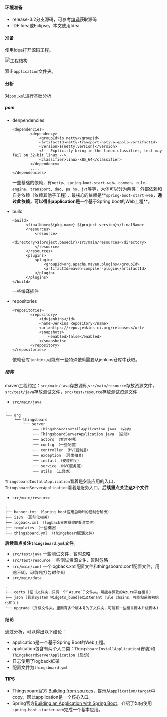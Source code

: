 #### 环境准备

- release-3.2分支源码，可参考[编译](编译.md)获取源码
- IDE Idea或Eclipse，本文使用Idea



#### 准备

使用Idea打开源码工程。

![工程结构](../../image/工程结构.png)

双击`application`文件夹。

#### 分析
对`pom.xml`进行基础分析
##### pom

- denpendencies

  ```
  <dependencies>
          <dependency>
              <groupId>io.netty</groupId>
              <artifactId>netty-transport-native-epoll</artifactId>
              <version>${netty.version}</version>
              <!-- Explicitly bring in the linux classifier, test may fail on 32-bit linux -->
              <classifier>linux-x86_64</classifier>
          </dependency>
          ....
  </dependencies>      
  ```

  一些基础的依赖，有`netty`、`spring-boot-start-web`、`common`、`rule-engine`、`transport`、`dao`、`pa ho`、`jwt`等等，大体可以分为两类：外部依赖和自身依赖（依赖其他子工程），最核心的依赖是**`spring-boot-start-web`**，通过此依赖，可以得出application是一个**基于Spring boot的Web工程**。

- build
  ```
  <build>
        <finalName>${pkg.name}-${project.version}</finalName>
        <resources>
            <resource>
                <directory>${project.basedir}/src/main/resources</directory>
            </resource>
        </resources>
        <plugins>
            <plugin>
                <groupId>org.apache.maven.plugins</groupId>
                <artifactId>maven-compiler-plugin</artifactId>
            </plugin>
        </plugins>
  </build>
  ```
  一些编译插件
  
- repositories

  ```
  <repositories>
          <repository>
              <id>jenkins</id>
              <name>Jenkins Repository</name>
              <url>https://repo.jenkins-ci.org/releases</url>
              <snapshots>
                  <enabled>false</enabled>
              </snapshots>
          </repository>
  </repositories>
  ```
  依赖仓库`jenkins`,可能有一些特殊依赖需要从jenkins仓库中获取。

##### 结构
maven工程约定：`src/main/java`存放源码,`src/main/resource`存放资源文件，`src/test/java`存放测试文件，`src/test/resource`存放测试资源文件
- `src/main/java`
```
.
└── org
    └── thingsboard
        └── server
            ├── ThingsboardInstallApplication.java （安装）
            ├── ThingsboardServerApplication.java （启动）
            ├── actors （暂时不明）
            ├── config （一些配置）
            ├── controller （MVC控制层）
            ├── exception （异常相关）
            ├── install （安装相关）
            ├── service （MVC服务层）
            └── utils （工具类）
```
`ThingsboardInstallApplication`看着是安装应用的入口，`ThingsboardServerApplication`看着是服务入口，**后续重点关注这2个文件**


- `src/main/resource`
```
.
├── banner.txt （Spring boot应用启动时的控制台输出）
├── i18n （国际化相关）
├── logback.xml （logback日志框架的配置文件）
├── templates （一些模版）
└── thingsboard.yml （thingsboard配置文件）
```
**后续重点关注`thingsboard.yml`文件**。
- `src/test/java` 一些测试文件，暂时忽略
- `src/test/resource` 一些测试资源文件，暂时忽略
- `src/main/conf` 一个logback.xml配置文件和thingsboard.conf配置文件，用途不明，可能是打包时使用
- `src/main/data`
```
.
├── certs (证书文件夹，只有一个`Azure`子文件夹，可能与微软的Azure平台相关)
├── json (看着system Widgets_bundle以及tenant rule chains，可能和系统初始化相关)
└── upgrade (升级文件夹，里面有多个版本号的子文件夹，可能有一些相关脚本升级脚本)
```

#### 结论
通过分析，可以得出以下结论：

- application是一个基于Spring Boot的Web工程。
- application包含有两个入口类：`ThingsboardInstallApplication`(安装)和`ThingsboardServerApplication`（启动）
- 日志使用了logback框架
- 配置文件为`thingsboard.yml`


#### TIPS
- Thingsboard官方 [Building from sources](https://thingsboard.io/docs/user-guide/install/building-from-source/)，提示从`application/target`中copy，因此application是一个核心入口。
- Spring官方[Building an Application with Spring Boot](https://spring.io/guides/gs/spring-boot/)，介绍了如何使用`spring-boot-starter-web`完成一个基本应用。



